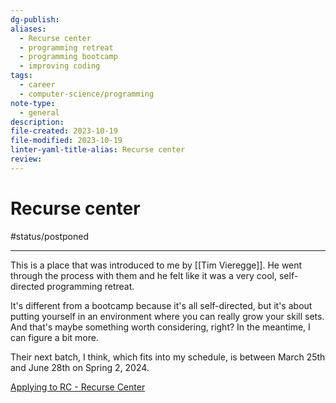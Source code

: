 ```yaml
---
dg-publish: 
aliases:
  - Recurse center
  - programming retreat
  - programming bootcamp
  - improving coding
tags:
  - career
  - computer-science/programming
note-type:
  - general
description: 
file-created: 2023-10-19
file-modified: 2023-10-19
linter-yaml-title-alias: Recurse center
review:
---
```


# Recurse center

#status/postponed 

---

This is a place that was introduced to me by [[Tim Vieregge]]. He went through the process with them and he felt like it was a very cool, self-directed programming retreat. 

It's different from a bootcamp because it's all self-directed, but it's about putting yourself in an environment where you can really grow your skill sets. And that's maybe something worth considering, right? In the meantime, I can figure a bit more. 

Their next batch, I think, which fits into my schedule, is between March 25th and June 28th on Spring 2, 2024.

[Applying to RC - Recurse Center](https://www.recurse.com/apply)